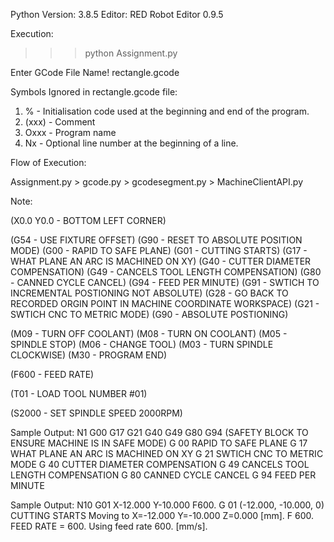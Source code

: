 Python Version: 3.8.5
Editor: RED Robot Editor 0.9.5

Execution: 
>>>python Assignment.py 

Enter GCode File Name! rectangle.gcode

Symbols Ignored in rectangle.gcode file:

1. % 		- Initialisation code used at the beginning and end of the program.
2. (xxx) 	- Comment
3. Oxxx		- Program name
4. Nx		- Optional line number at the beginning of a line.

Flow of Execution:

Assignment.py > gcode.py > gcodesegment.py > MachineClientAPI.py

Note: 

(X0.0 Y0.0 - BOTTOM LEFT CORNER)

(G54 - USE FIXTURE OFFSET)
(G90 - RESET TO ABSOLUTE POSITION MODE)
(G00 - RAPID TO SAFE PLANE)
(G01 - CUTTING STARTS)
(G17 - WHAT PLANE AN ARC IS MACHINED ON XY)
(G40 - CUTTER DIAMETER COMPENSATION)
(G49 - CANCELS TOOL LENGTH COMPENSATION)
(G80 - CANNED CYCLE CANCEL)
(G94 - FEED PER MINUTE)
(G91 - SWTICH TO INCREMENTAL POSTIONING NOT ABSOLUTE)
(G28 - GO BACK TO RECORDED ORGIN POINT IN MACHINE COORDINATE WORKSPACE)
(G21 - SWTICH CNC TO METRIC MODE)
(G90 - ABSOLUTE POSTIONING)

(M09 - TURN OFF COOLANT)
(M08 - TURN ON COOLANT)
(M05 - SPINDLE STOP)
(M06 - CHANGE TOOL)
(M03 - TURN SPINDLE CLOCKWISE)
(M30 - PROGRAM END)

(F600 - FEED RATE)

(T01 - LOAD TOOL NUMBER #01)

(S2000 - SET SPINDLE SPEED 2000RPM)


Sample Output:
N1 G00 G17 G21 G40 G49 G80 G94 (SAFETY BLOCK TO ENSURE MACHINE IS IN SAFE MODE)
	G 00
RAPID TO SAFE PLANE
	G 17
WHAT PLANE AN ARC IS MACHINED ON XY
	G 21
SWTICH CNC TO METRIC MODE
	G 40
CUTTER DIAMETER COMPENSATION
	G 49
CANCELS TOOL LENGTH COMPENSATION
	G 80
CANNED CYCLE CANCEL
	G 94
FEED PER MINUTE

Sample Output:
N10 G01 X-12.000 Y-10.000 F600.
	G 01 (-12.000, -10.000, 0)
CUTTING STARTS
Moving to X=-12.000 Y=-10.000 Z=0.000 [mm].
	F 600.
FEED RATE = 600.
Using feed rate 600. [mm/s].


